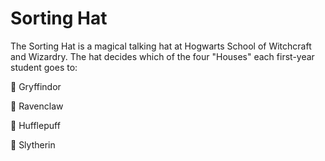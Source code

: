 # Sorting Hat
The Sorting Hat is a magical talking hat at Hogwarts School of Witchcraft and Wizardry. The hat decides which of the four "Houses" each first-year student goes to:

🦁 Gryffindor

🦅 Ravenclaw

🦡 Hufflepuff

🐍 Slytherin
